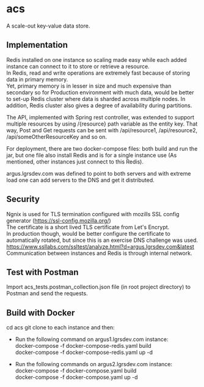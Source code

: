 # acs
A scale-out key-value data store.

Implementation
---------------
Redis installed on one instance so scaling made easy while each added instance can connect to it to store or retrieve a resource.<br>
In Redis, read and write operations are extremely fast because of storing data in primary memory.<br>
Yet, primary memory is in lesser in size and much expensive than secondary so for Production environment with much data, would be better to set-up Redis cluster where data is sharded across multiple nodes.
In addition, Redis cluster also gives a degree of availability during partitions.<br>

The API, implemented with Spring rest controller, was extended to support multiple resources by using /{resource} path variable as the entity key. That way, Post and Get requests can be sent with /api/resource1, /api/resource2, /api/someOtherResourceKey and so on.<br>

For deployment, there are two docker-compose files: both build and run the jar, but one file also install Redis and is for a single instance use (As mentioned, other instances just connect to this Redis).<br>

argus.lgrsdev.com was defined to point to both servers and with extreme load one can add servers to the DNS and get it distributed.

Security
---------
Ngnix is used for TLS termination configured with mozills SSL config generator (https://ssl-config.mozilla.org/)<br>The certificate is a short lived TLS certificate from Let's Encrypt. <br>
In production though, would be better configure the certificate to automatically rotated, but since this is an exercise DNS challenge was used.<br>
https://www.ssllabs.com/ssltest/analyze.html?d=argus.lgrsdev.com&latest<br>
Communication between instances and Redis is through internal network.

Test with Postman
------------------
Import acs_tests.postman_collection.json file (in root project directory) to Postman and send the requests.

Build with Docker
------------------------
cd acs
git clone to each instance and then:

* Run the following command on argus1.lgrsdev.com instance:<br>
docker-compose -f docker-compose-redis.yaml build<br>
docker-compose -f docker-compose-redis.yaml up -d

* Run the following commands on argus2.lgrsdev.com instance:<br>
docker-compose -f docker-compose.yaml build<br>
docker-compose -f docker-compose.yaml up -d
